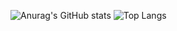 ![Anurag's GitHub stats](https://github-readme-stats.vercel.app/api?username=dreamguxiang)
![Top Langs](https://github-readme-stats.vercel.app/api/top-langs/?username=dreamguxiang)

